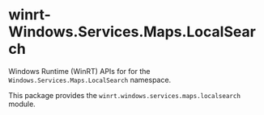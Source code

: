 <!-- warning: Please don't edit this file. It was automatically generated. -->

# winrt-Windows.Services.Maps.LocalSearch

Windows Runtime (WinRT) APIs for for the `Windows.Services.Maps.LocalSearch` namespace.

This package provides the `winrt.windows.services.maps.localsearch` module.
